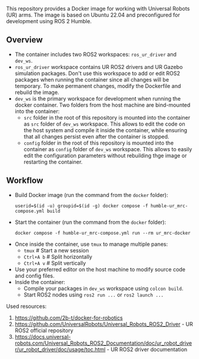 This repository provides a Docker image for working with Universal Robots (UR) arms. The image is based on Ubuntu 22.04 and preconfigured for development using ROS 2 Humble.

## Overview

* The container includes two ROS2 workspaces: `ros_ur_driver` and `dev_ws`.
* `ros_ur_driver` workspace contains UR ROS2 drivers and UR Gazebo simulation packages. Don't use this workspace to add or edit ROS2 packages when running the container since all changes will be temporary. To make permanent changes, modify the Dockerfile and rebuild the image.
* `dev_ws` is the primary workspace for development when running the docker container. Two folders from the host machine are bind-mounted into the container:
  * `src` folder in the root of this repository is mounted into the container as `src` folder of `dev_ws` workspace. This allows to edit the code on the host system and compile it inside the container, while ensuring that all changes persist even after the container is stopped.
  * `config` folder in the root of this repository is mounted into the container as `config` folder of `dev_ws` workspace. This allows to easily edit the configuration parameters without rebuilding thge image or restarting the container.

## Workflow
* Build Docker image (run the command from the `docker` folder):
    ```
    userid=$(id -u) groupid=$(id -g) docker compose -f humble-ur_mrc-compose.yml build
    ```
* Start the container (run the command from the `docker` folder):
    ```
    docker compose -f humble-ur_mrc-compose.yml run --rm ur_mrc-docker
    ```
* Once inside the container, use `tmux` to manage multiple panes:
  * `tmux`      # Start a new session
  * `Ctrl+A b`  # Split horizontally
  * `Ctrl+A v`  # Split vertically
* Use your preferred editor on the host machine to modify source code and config files. 
* Inside the container:
  * Compile your packages in `dev_ws` workspace using `colcon build`.
  * Start ROS2 nodes using `ros2 run ...` or `ros2 launch ...`
  
Used resources:
1. https://github.com/2b-t/docker-for-robotics
2. https://github.com/UniversalRobots/Universal_Robots_ROS2_Driver - UR ROS2 official repository
3. https://docs.universal-robots.com/Universal_Robots_ROS2_Documentation/doc/ur_robot_driver/ur_robot_driver/doc/usage/toc.html - UR ROS2 driver documentation